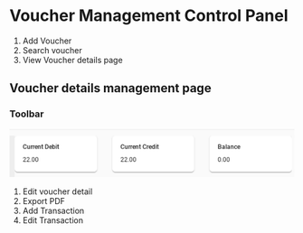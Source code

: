 # Voucher Management Control Panel

1. Add Voucher
2. Search voucher
3. View Voucher details page

## Voucher details management page

### Toolbar

![](../../.gitbook/assets/image%20%2835%29.png)

1. Edit voucher detail
2. Export PDF
3. Add Transaction
4. Edit Transaction

